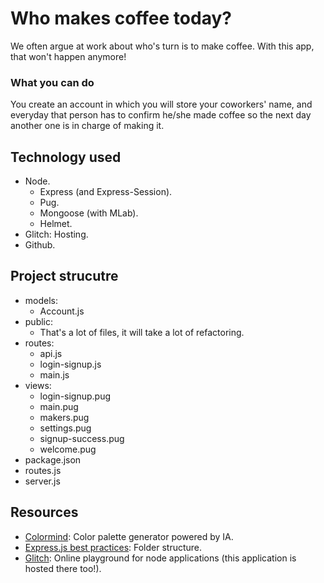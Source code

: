 Who makes coffee today?
=================
We often argue at work about who's turn is to make coffee. With this app, that won't happen anymore!

### What you can do
You create an account in which you will store your coworkers' name, and everyday that person has to confirm he/she made coffee
so the next day another one is in charge of making it.

Technology used
------------
- Node.
  - Express (and Express-Session).
  - Pug.
  - Mongoose (with MLab).
  - Helmet.
- Glitch: Hosting.
- Github.

Project strucutre
------------
- models:
  - Account.js
- public:
  - That's a lot of files, it will take a lot of refactoring.
- routes:
  - api.js
  - login-signup.js
  - main.js
- views:
  - login-signup.pug
  - main.pug
  - makers.pug
  - settings.pug
  - signup-success.pug
  - welcome.pug
- package.json
- routes.js
- server.js

Resources
-----------
- [Colormind](http://colormind.io/bootstrap/): Color palette generator powered by IA.
- [Express.js best practices](https://www.tutorialspoint.com/expressjs/expressjs_best_practices.htm): Folder structure.
- [Glitch](https://glitch.com/): Online playground for node applications (this application is hosted there too!).